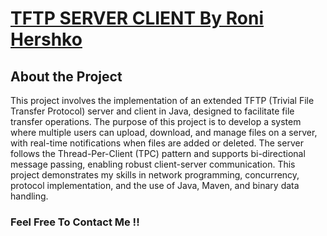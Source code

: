 # **<u>TFTP SERVER CLIENT By Roni Hershko</u>**

## About the Project
This project involves the implementation of an extended TFTP (Trivial File Transfer Protocol) server and client in Java, designed to facilitate file transfer operations. The purpose of this project is to develop a system where multiple users can upload, download, and manage files on a server, with real-time notifications when files are added or deleted. The server follows the Thread-Per-Client (TPC) pattern and supports bi-directional message passing, enabling robust client-server communication. 
This project demonstrates my skills in network programming, concurrency, protocol implementation, and the use of Java, Maven, and binary data handling.

### Feel Free To Contact Me !!

